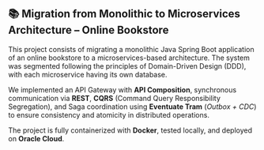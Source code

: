 ## 📚 Migration from Monolithic to Microservices Architecture – Online Bookstore

This project consists of migrating a monolithic Java Spring Boot application of an online bookstore to a microservices-based architecture. The system was segmented following the principles of Domain-Driven Design (DDD), with each microservice having its own database. 

We implemented an API Gateway with **API Composition**, synchronous communication via **REST**, **CQRS** (Command Query Responsibility Segregation), and Saga coordination using **Eventuate Tram** (*Outbox + CDC*) to ensure consistency and atomicity in distributed operations.

The project is fully containerized with **Docker**, tested locally, and deployed on **Oracle Cloud**.
